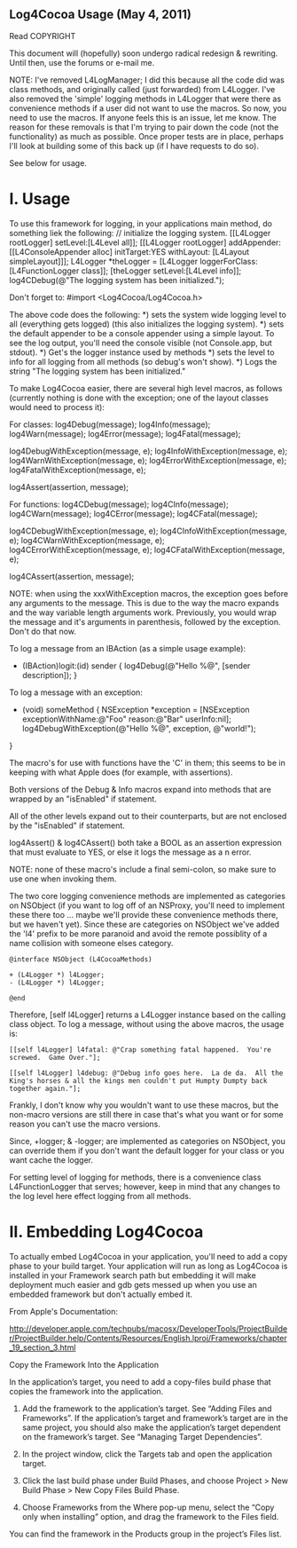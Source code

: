 ## Log4Cocoa Usage (May 4, 2011)
Read COPYRIGHT

This document will (hopefully) soon undergo radical redesign & rewriting.  Until then, use the forums or e-mail me.

NOTE: I've removed L4LogManager;  I did this because all the code did was class methods, and originally called (just forwarded) from L4Logger.  I've also removed the 'simple' logging methods in L4Logger that were there as convenience methods if a user did not want to use the macros.  So now, you need to use the macros.  If anyone feels this is an issue, let me know.  The reason for these removals is that I'm trying to pair down the code (not the functionality) as much as possible.  Once proper tests are in place, perhaps I'll look at building some of this back up (if I have requests to do so).

See below for usage.

# I. Usage
To use this framework for logging, in your applications main method, do something liek the following:
	// initialize the logging system.
	[[L4Logger rootLogger] setLevel:[L4Level all]];
	[[L4Logger rootLogger] addAppender: [[L4ConsoleAppender alloc] initTarget:YES withLayout: [L4Layout simpleLayout]]];
	L4Logger *theLogger = [L4Logger loggerForClass:[L4FunctionLogger class]];
	[theLogger setLevel:[L4Level info]];
	log4CDebug(@"The logging system has been initialized.");

Don't forget to:
#import <Log4Cocoa/Log4Cocoa.h>

The above code does the following:
    *) sets the system wide logging level to all (everything gets logged) (this also initializes the logging system).
    *) sets the default appender to be a console appender using a simple layout.  To see the log output, you'll need the console visible (not Console.app, but stdout).
    *) Get's the logger instance used by methods
    *) sets the level to info for all logging from all methods (so debug's won't show).
    *) Logs the string "The logging system has been initialized."


To make Log4Cocoa easier, there are several high level macros, as follows (currently nothing is done with the exception; one of the layout classes would need to process it):

For classes:
log4Debug(message);
log4Info(message);
log4Warn(message);
log4Error(message);
log4Fatal(message);

log4DebugWithException(message, e);
log4InfoWithException(message, e);
log4WarnWithException(message, e);
log4ErrorWithException(message, e);
log4FatalWithException(message, e);

log4Assert(assertion, message);

For functions:
log4CDebug(message);
log4CInfo(message);
log4CWarn(message);
log4CError(message);
log4CFatal(message);

log4CDebugWithException(message, e);
log4CInfoWithException(message, e);
log4CWarnWithException(message, e);
log4CErrorWithException(message, e);
log4CFatalWithException(message, e);

log4CAssert(assertion, message);

NOTE: when using the xxxWithException macros, the exception goes before any arguments to the message.  This is due to the way the macro expands and the way variable length arguments work.  Previously, you would wrap the message and it's arguments in parenthesis, followed by the exception.  Don't do that now.

To log a message from an IBAction (as a simple usage example):
- (IBAction)logit:(id) sender
{
	log4Debug(@"Hello %@", [sender description]);
}

To log a message with an exception:
- (void) someMethod
{
	NSException *exception = [NSException exceptionWithName:@"Foo" reason:@"Bar" userInfo:nil];
	log4DebugWithException(@"Hello %@", exception, @"world!");

}


The macro's for use with functions have the 'C' in them; this seems to be in keeping with what Apple does (for example, with assertions).

Both versions of the Debug & Info macros expand into methods that are wrapped by an "isEnabled" if statement.

All of the other levels expand out to their counterparts, but are not enclosed by the "isEnabled" if statement.

log4Assert() & log4CAssert() both take a BOOL as an assertion expression that must evaluate to YES, or else it logs the message as a n error.

NOTE: none of these macro's include a final semi-colon, so make sure to use one when invoking them.

The two core logging convenience methods are implemented as categories on NSObject (if you want to log off of an NSProxy, you'll need to implement these there too ... maybe we'll provide these convenience methods there, but we haven't yet).  Since these are categories on NSObject we've added the 'l4' prefix to be more paranoid and avoid the remote possiblity of a name collision with someone elses category.

    @interface NSObject (L4CocoaMethods)

    + (L4Logger *) l4Logger;
    - (L4Logger *) l4Logger;

    @end

Therefore, [self l4Logger] returns a L4Logger instance based on the calling class object.  To log a message, without using the above macros, the usage is: 

    [[self l4Logger] l4fatal: @"Crap something fatal happened.  You're screwed.  Game Over."];

    [[self l4Logger] l4debug: @"Debug info goes here.  La de da.  All the King's horses & all the kings men couldn't put Humpty Dumpty back together again."];

Frankly, I don't know why you wouldn't want to use these macros, but the non-macro versions are still there in case that's what you want or for some reason you can't use the macro versions.

Since, +logger; & -logger; are implemented as categories on NSObject, you can override them if you don't want the default logger for your class or you want cache the logger.

For setting level of logging for methods, there is a convenience class L4FunctionLogger that serves; however, keep in mind that any changes to the log level here effect logging from all methods.

# II. Embedding Log4Cocoa

To actually embed Log4Cocoa in your application, you'll need to add a copy phase to your build target.  Your application will run as long as Log4Cocoa is installed in your Framework search path but embedding it will make deployment much easier and gdb gets messed up when you use an embedded framework but don't actually embed it.

From Apple's Documentation: 

http://developer.apple.com/techpubs/macosx/DeveloperTools/ProjectBuilder/ProjectBuilder.help/Contents/Resources/English.lproj/Frameworks/chapter_19_section_3.html

Copy the Framework Into the Application

In the application’s target, you need to add a copy-files build phase that copies the framework into the application.


1) Add the framework to the application’s target. See “Adding Files and Frameworks”. If the application’s target and framework’s target are in the same project, you should also make the application’s target dependent on the framework’s target. See “Managing Target Dependencies”.

2) In the project window, click the Targets tab and open the application target.

3) Click the last build phase under Build Phases, and choose Project > New Build Phase > New Copy Files Build Phase.

4) Choose Frameworks from the Where pop-up menu, select the “Copy only when installing” option, and drag the framework to the Files field.

You can find the framework in the Products group in the project’s Files list.



